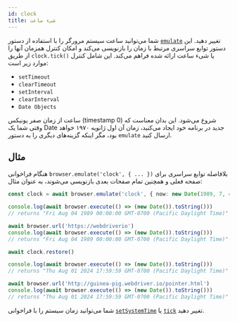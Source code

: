 ```yaml
---
id: clock
title: شیء ساعت
---
```


شما می‌توانید ساعت سیستم مرورگر را با استفاده از دستور [`emulate`](/docs/emulation) تغییر دهید. این دستور توابع سراسری مرتبط با زمان را بازنویسی می‌کند و امکان کنترل همزمان آنها را از طریق `clock.tick()` یا شیء ساعت ارائه شده فراهم می‌کند. این شامل کنترل موارد زیر است:

- `setTimeout`
- `clearTimeout`
- `setInterval`
- `clearInterval`
- `Date Objects`

ساعت از زمان صفر یونیکس (timestamp 0) شروع می‌شود. این بدان معناست که وقتی شما یک Date جدید در برنامه خود ایجاد می‌کنید، زمان آن اول ژانویه ۱۹۷۰ خواهد بود، مگر اینکه گزینه‌های دیگری را به دستور `emulate` ارسال کنید.

## مثال

هنگام فراخوانی `browser.emulate('clock', { ... })` بلافاصله توابع سراسری برای صفحه فعلی و همچنین تمام صفحات بعدی بازنویسی می‌شوند، به عنوان مثال:

```ts
const clock = await browser.emulate('clock', { now: new Date(1989, 7, 4) })

console.log(await browser.execute(() => (new Date()).toString()))
// returns "Fri Aug 04 1989 00:00:00 GMT-0700 (Pacific Daylight Time)"

await browser.url('https://webdriverio')
console.log(await browser.execute(() => (new Date()).toString()))
// returns "Fri Aug 04 1989 00:00:00 GMT-0700 (Pacific Daylight Time)"

await clock.restore()

console.log(await browser.execute(() => (new Date()).toString()))
// returns "Thu Aug 01 2024 17:59:59 GMT-0700 (Pacific Daylight Time)"

await browser.url('http://guinea-pig.webdriver.io/pointer.html')
console.log(await browser.execute(() => (new Date()).toString()))
// returns "Thu Aug 01 2024 17:59:59 GMT-0700 (Pacific Daylight Time)"
```

شما می‌توانید زمان سیستم را با فراخوانی [`setSystemTime`](/docs/api/clock/setSystemTime) یا [`tick`](/docs/api/clock/tick) تغییر دهید.